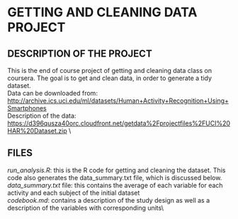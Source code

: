 # GETTING AND CLEANING DATA PROJECT

## DESCRIPTION OF THE PROJECT
This is the end of course project of getting and cleaning data class on coursera. The goal is to get and clean data, in order to generate a tidy dataset.\
Data can be downloaded from: http://archive.ics.uci.edu/ml/datasets/Human+Activity+Recognition+Using+Smartphones \
Description of the data: https://d396qusza40orc.cloudfront.net/getdata%2Fprojectfiles%2FUCI%20HAR%20Dataset.zip \

## FILES
  *run_analysis.R*: this is the R code for getting and cleaning the dataset. This code also generates the data_summary.txt file, which is discussed below.\
  *data_summary.txt* file: this contains the average of each variable for each activity and each subject of the initial dataset\
  *codebook.md*: contains a description of the study design as well as a description of the variables with corresponding units\


